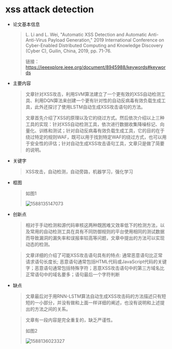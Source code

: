 # xss attack detection

* 论文基本信息

  > L. Li and L. Wei, "Automatic XSS Detection and Automatic Anti-Anti-Virus Payload Generation," 2019 International Conference on Cyber-Enabled Distributed Computing and Knowledge Discovery (Cyber C), Guilin, China, 2019, pp. 71-76.
  >
  > 链接：https://ieeexplore.ieee.org/document/8945988/keywords#keywords

  

* 主要内容

  > ​		文章针对XSS攻击，利用SVM算法建立了一个更有效的XSS自动检测工具、利用DQN算法来创建一个更有针对性的自动反病毒有效负载生成工具，此外还探讨了使用LSTM自动生成XSS攻击语句的方法。
  >
  > ​		文章首先介绍了XSS的原理以及它的绕过方式。然后依次介绍以上三种工具的实现：针对XSS自动检测工具，依次进行数据收集降噪标记、向量化、训练和测试；针对自动反病毒有效负载生成工具，它的目的在于绕过特定的规则WAF，既可以用于找到特定WAF的绕过方式，也可以用于安全性的评估；针对自动生成XSS攻击语句工具，文章只是做了简要的说明。

  

* 关键字

  >XSS攻击，自动检测，自动旁路，机器学习，强化学习

  

* 框图

  >如图1
  >
  >![1588135147073](C:\Users\HUWEI\AppData\Roaming\Typora\typora-user-images\1588135147073.png)

  

* 创新点

  > 相对于手动检测和源代码审核这两种既困难又效率低下的检测方法，以及常用的自动检测工具在具有不同防御规则的平台使用相同的测试数据而导致漏洞的漏失率和误报率较高等问题，文章中提出的方法可以实现动态的检测。

  > 文章详细的介绍了可能XSS攻击语句具有的特点: 通常恶意语句比正常请求语句长度长; 恶意语句通常包括HTML代码或JavaScript代码的关键字；恶意语句通常包括特殊字符；恶意XSS攻击语句中的第三方域名比正常语句中的域名要多；语句最后一个字符判断

  

* 缺点

  > 文章最后对于用RNN-LSTM算法自动生成XSS攻击码的方法描述只有短短的一小部分，并没有做和上面一样详细的阐述，也没有说明和上述提出的方法之间的关系。
  
  > 文章有一段内容是完全重复的，缺乏严谨性。
  >
  > 如图2
  >
  > ![1588136023327](C:\Users\HUWEI\AppData\Roaming\Typora\typora-user-images\1588136023327.png)

